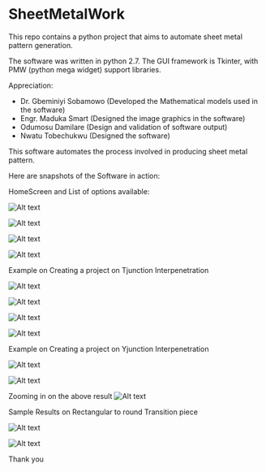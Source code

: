 # SheetMetalWork

This repo contains a python project that aims to automate sheet metal pattern generation. 



The software was written in python 2.7. The GUI framework is Tkinter, with PMW (python mega widget) support libraries. 

Appreciation: 

* Dr. Gbeminiyi Sobamowo  (Developed the Mathematical models used in the software)
* Engr. Maduka Smart      (Designed the image graphics in the software)
* Odumosu Damilare        (Design and validation of software output)
* Nwatu Tobechukwu        (Designed the software)

This software automates the process involved in producing sheet metal pattern. 

Here are snapshots of the Software in action:

HomeScreen and List of options available:

![Alt text](/img/img1.png?raw=true "")

![Alt text](/img/img2.png?raw=true "")

![Alt text](/img/img3.png?raw=true "")

![Alt text](/img/img4.png?raw=true "")

Example on Creating a project on Tjunction Interpenetration

![Alt text](/img/img6.png?raw=true "")

![Alt text](/img/img7.png?raw=true "")

![Alt text](/img/img10.png?raw=true "")

![Alt text](/img/img11.png?raw=true "showing only outlines")


Example on Creating a project on Yjunction Interpenetration

![Alt text](/img/yj_im1.png?raw=true "")

![Alt text](/img/yj_im2.png?raw=true "")

Zooming in on the above result
![Alt text](/img/yj_im4.png?raw=true "zoomed in")



Sample Results on Rectangular to round Transition piece 

![Alt text](/img/rr_img1.png?raw=true "")

![Alt text](/img/rr_im2.png?raw=true "showing only outlines")



Thank you